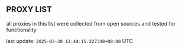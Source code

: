 ## PROXY LIST

all proxies in this list were collected from open sources and tested for functionality

last update: `2025-03-30 12:44:15.227348+00:00` UTC